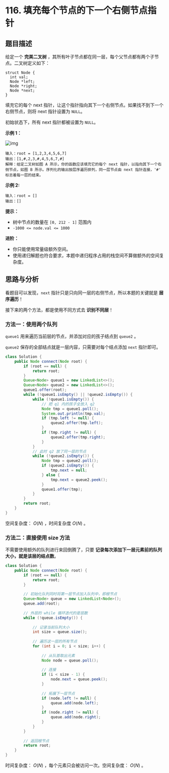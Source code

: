 # 116. 填充每个节点的下一个右侧节点指针

## 题目描述

给定一个 **完美二叉树** ，其所有叶子节点都在同一层，每个父节点都有两个子节点。二叉树定义如下：

```
struct Node {
  int val;
  Node *left;
  Node *right;
  Node *next;
}
```

填充它的每个 next 指针，让这个指针指向其下一个右侧节点。如果找不到下一个右侧节点，则将 next 指针设置为 `NULL`。

初始状态下，所有 next 指针都被设置为 `NULL`。 

**示例 1：**

![img](https://tva1.sinaimg.cn/large/008vxvgGgy1h8err1dcgaj30te0a10tg.jpg)

```
输入：root = [1,2,3,4,5,6,7]
输出：[1,#,2,3,#,4,5,6,7,#]
解释：给定二叉树如图 A 所示，你的函数应该填充它的每个 next 指针，以指向其下一个右侧节点，如图 B 所示。序列化的输出按层序遍历排列，同一层节点由 next 指针连接，'#' 标志着每一层的结束。
```

**示例 2:**

```
输入：root = []
输出：[]
```

**提示：**

- 树中节点的数量在 `[0, 212 - 1]` 范围内
- `-1000 <= node.val <= 1000`

**进阶：**

- 你只能使用常量级额外空间。
- 使用递归解题也符合要求，本题中递归程序占用的栈空间不算做额外的空间复杂度。

## 思路与分析

看题目可以发现，`next` 指针只是只向同一层的右侧节点，所以本题的关键就是 **层序遍历**！

接下来的两个方法，都是使用不同方式去 **识别不同层**！

### 方法一：使用两个队列

`queue1` 用来遍历当前层的节点，并添加对应的孩子结点到 `queue2` 。

`queue2` 保存的全部结点就是一层内容，只需要对每个结点添加 `next` 指针即可。

```java
class Solution {
    public Node connect(Node root) {
        if (root == null) {
            return root;
        }
        Queue<Node> queue1 = new LinkedList<>();
        Queue<Node> queue2 = new LinkedList<>();
        queue1.offer(root);
        while (!queue1.isEmpty() || !queue2.isEmpty()) {
            while (!queue1.isEmpty()) {
                // 把 q1 内的孩子全放入 q2
                Node tmp = queue1.poll();
                System.out.println(tmp.val);
                if (tmp.left != null) {
                    queue2.offer(tmp.left);
                }
                if (tmp.right != null) {
                    queue2.offer(tmp.right);
                }
            }
            // 此时 q2 放了同一层的节点
            while (!queue2.isEmpty()) {
                Node tmp = queue2.poll();
                if (queue2.isEmpty()) {
                    tmp.next = null;
                } else {
                    tmp.next = queue2.peek();
                }
                queue1.offer(tmp);
            } 
        }
        return root;
    }
}
```

空间复杂度： $O(N)$ ，时间复杂度 $O(N)$ 。

### 方法二：直接使用 size 方法

不需要使用额外的队列进行来回倒腾了，只要 **记录每次添加下一层元素前的队列大小，就是该层的结点数**。

```java
class Solution {
    public Node connect(Node root) {
        if (root == null) {
            return root;
        }
        
        // 初始化队列同时将第一层节点加入队列中，即根节点
        Queue<Node> queue = new LinkedList<Node>(); 
        queue.add(root);
        
        // 外层的 while 循环迭代的是层数
        while (!queue.isEmpty()) {
            
            // 记录当前队列大小
            int size = queue.size();
            
            // 遍历这一层的所有节点
            for (int i = 0; i < size; i++) {
                
                // 从队首取出元素
                Node node = queue.poll();
                
                // 连接
                if (i < size - 1) {
                    node.next = queue.peek();
                }
                
                // 拓展下一层节点
                if (node.left != null) {
                    queue.add(node.left);
                }
                if (node.right != null) {
                    queue.add(node.right);
                }
            }
        }
        
        // 返回根节点
        return root;
    }
}
```

时间复杂度： $O(N)$ ，每个元素只会被访问一次。空间复杂度： $O(N)$ 。







